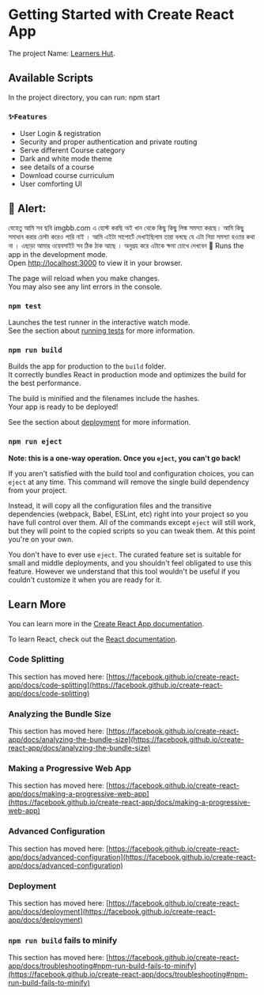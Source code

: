 # Getting Started with Create React App

The project Name: [Learners Hut](https://learners-hut.web.app/).

## Available Scripts

In the project directory, you can run: npm start

### `✨Features`

<ul>
<li>User Login & registration </li>
<li>Security and proper authentication and private routing  </li>
<li>Serve different Course category</li>
<li>Dark and white mode theme</li>
<li>see details of a course</li>
<li>Download course curriculum</li>
<li>User comforting UI</li>
</ul>

## 📢 Alert:

যেহেতু আমি সব ছবি imgbb.com এ হোস্ট করছি অই খান থেকে কিছু কিছু লিঙ্ক সমস্যা করছে। আমি কিছু সমাধান করার চেস্টা করেও পারি নাই । আমি এইটা সাপোর্টে দেখাইছিলাম তারা বলছে যে এটা নিয়া সমস্যা হও্যার কথা না । এছাড়া আমার ওয়েবসাইট সব ঠিক ঠাক আছে । অনুগ্রহ করে এটাকে ক্ষমা চোখে দেখবেন 🙂
Runs the app in the development mode.\
Open [http://localhost:3000](http://localhost:3000) to view it in your browser.

The page will reload when you make changes.\
You may also see any lint errors in the console.

### `npm test`

Launches the test runner in the interactive watch mode.\
See the section about [running tests](https://facebook.github.io/create-react-app/docs/running-tests) for more information.

### `npm run build`

Builds the app for production to the `build` folder.\
It correctly bundles React in production mode and optimizes the build for the best performance.

The build is minified and the filenames include the hashes.\
Your app is ready to be deployed!

See the section about [deployment](https://facebook.github.io/create-react-app/docs/deployment) for more information.

### `npm run eject`

**Note: this is a one-way operation. Once you `eject`, you can't go back!**

If you aren't satisfied with the build tool and configuration choices, you can `eject` at any time. This command will remove the single build dependency from your project.

Instead, it will copy all the configuration files and the transitive dependencies (webpack, Babel, ESLint, etc) right into your project so you have full control over them. All of the commands except `eject` will still work, but they will point to the copied scripts so you can tweak them. At this point you're on your own.

You don't have to ever use `eject`. The curated feature set is suitable for small and middle deployments, and you shouldn't feel obligated to use this feature. However we understand that this tool wouldn't be useful if you couldn't customize it when you are ready for it.

## Learn More

You can learn more in the [Create React App documentation](https://facebook.github.io/create-react-app/docs/getting-started).

To learn React, check out the [React documentation](https://reactjs.org/).

### Code Splitting

This section has moved here: [https://facebook.github.io/create-react-app/docs/code-splitting](https://facebook.github.io/create-react-app/docs/code-splitting)

### Analyzing the Bundle Size

This section has moved here: [https://facebook.github.io/create-react-app/docs/analyzing-the-bundle-size](https://facebook.github.io/create-react-app/docs/analyzing-the-bundle-size)

### Making a Progressive Web App

This section has moved here: [https://facebook.github.io/create-react-app/docs/making-a-progressive-web-app](https://facebook.github.io/create-react-app/docs/making-a-progressive-web-app)

### Advanced Configuration

This section has moved here: [https://facebook.github.io/create-react-app/docs/advanced-configuration](https://facebook.github.io/create-react-app/docs/advanced-configuration)

### Deployment

This section has moved here: [https://facebook.github.io/create-react-app/docs/deployment](https://facebook.github.io/create-react-app/docs/deployment)

### `npm run build` fails to minify

This section has moved here: [https://facebook.github.io/create-react-app/docs/troubleshooting#npm-run-build-fails-to-minify](https://facebook.github.io/create-react-app/docs/troubleshooting#npm-run-build-fails-to-minify)
